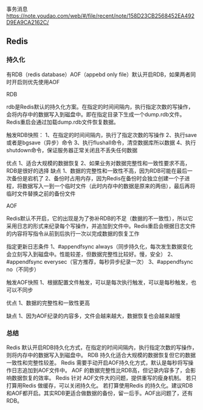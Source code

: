 事务消息 https://note.youdao.com/web/#/file/recent/note/158D23CB2568452EA492D9EA9CA2162C/

## Redis

### 持久化

有RDB（redis database）AOF（appebd only file）默认开启RDB，如果两者同时开启则优先使用AOF

RDB

rdb是Redis默认的持久化方案。在指定的时间间隔内，执行指定次数的写操作，会将内存中的数据写入到磁盘中。即在指定目录下生成一个dump.rdb文件。Redis重启会通过加载dump.rdb文件恢复数据。

触发RDB快照：
1、在指定的时间间隔内，执行了指定次数的写操作
2、执行save或者是bgsave（异步）命令
3、执行flushall命令，清空数据库所以数据
4、执行shutdown命令，保证服务器正常关闭且不丢失任何数据

优点
1、适合大规模的数据恢复
2、如果业务对数据完整性和一致性要求不高，RDB是很好的选择
缺点
1、数据的完整性和一致性不高，因为RDB可能在最后一次备份是宕机了
2、备份时占用内存，因为Redis在备份时会独立创建一个子进程，将数据写入一到一个临时文件（此时内存中的数据是原来的两倍），最后再将临时文件替换之前的备份文件

AOF

Redis默认不开启，它的出现是为了弥补RDB的不足（数据的不一致性），所以它采用日志的形式来纪录每个写操作，并追加到文件中。Redis重启会根据日志文件的内容将写指令从前到后执行一次以完成数据的恢复工作

指定更新日志条件
1、#appendfsync always（同步持久化，每次发生数据变化会立刻写入到磁盘中。性能较差，但数据完整性比较好。慢，安全）
2、#appendfsync everysec（官方推荐，每秒异步纪录一次）
3、#appendfsync no（不同步）

触发AOF快照
1、根据配置文件触发，可以是每次执行触发，可以是每秒触发，也可以不同步

优点
1、数据的完整性和一致性更高

缺点
1、因为AOF纪录的内容多，文件会越来越大，数据恢复也会越来越慢

### 总结

Redis 默认开启RDB持久化方式，在指定的时间间隔内，执行指定次数的写操作，则将内存中的数据写入到磁盘中。
RDB 持久化适合大规模的数据恢复但它的数据一致性和完整性较差。
Redis 需要手动开启AOF持久化方式，默认是每秒将写操作日志追加到AOF文件中。
AOF 的数据完整性比RDB高，但记录内容多了，会影响数据恢复的效率。
Redis 针对 AOF文件大的问题，提供重写的瘦身机制。
若只打算用Redis 做缓存，可以关闭持久化。
若打算使用Redis 的持久化。建议RDB和AOF都开启。其实RDB更适合做数据的备份，留一后手。AOF出问题了，还有RDB。